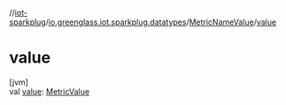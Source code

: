 //[iot-sparkplug](../../../index.md)/[io.greenglass.iot.sparkplug.datatypes](../index.md)/[MetricNameValue](index.md)/[value](value.md)

# value

[jvm]\
val [value](value.md): [MetricValue](../-metric-value/index.md)
